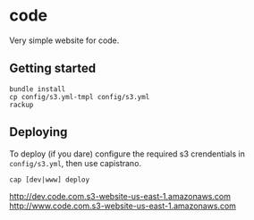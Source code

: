 # code

Very simple website for code.

## Getting started

    bundle install
    cp config/s3.yml-tmpl config/s3.yml
    rackup

## Deploying

To deploy (if you dare) configure the required s3 crendentials in `config/s3.yml`, then use capistrano.

    cap [dev|www] deploy

http://dev.code.com.s3-website-us-east-1.amazonaws.com
http://www.code.com.s3-website-us-east-1.amazonaws.com
